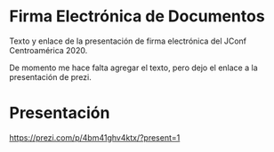 # Firma Electrónica de Documentos
Texto y enlace de la presentación de firma electrónica del JConf Centroamérica 2020.

De momento me hace falta agregar el texto, pero dejo el enlace a la presentación de prezi.

# Presentación
https://prezi.com/p/4bm41ghv4ktx/?present=1
